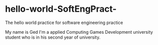# hello-world-SoftEngPract-
The hello world practice for software engineering practice

My name is Ged I'm a applied Computing Games Development university student who is in his second year of university.

